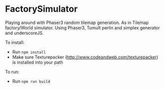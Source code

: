 # FactorySimulator

Playing around with Phaser3 random tilemap generation. As in Tilemap factory/World simulator.
Using Phaser3, Tumult perlin and simplex generator and underscoreJS.

To install:
 - Run `npm install`
 - Make sure Texturepacker (http://www.codeandweb.com/texturepacker) is installed into your path

To run:
 - Run `npm run build`
